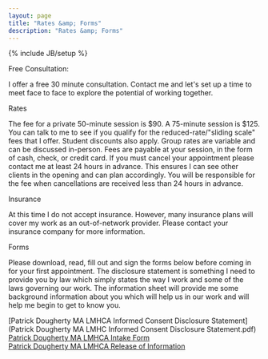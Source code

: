 ```yaml
---
layout: page
title: "Rates &amp; Forms"
description: "Rates &amp; Forms"
---
```

{% include JB/setup %}

Free Consultation:

I offer a free 30 minute consultation.
Contact me and let's set up a time to meet face to face to explore the potential of working together.

Rates

The fee for a private 50-minute session is $90. A 75-minute session is $125. You can talk to me to see if you qualify for the reduced-rate/"sliding scale" fees that I offer. Student discounts also apply.
Group rates are variable and can be discussed in-person.
Fees are payable at your session, in the form of cash, check, or credit card.
If you must cancel your appointment please contact me at least 24 hours in advance. This ensures I can see other clients in the opening and can plan accordingly. You will be responsible for the fee when cancellations are received less than 24 hours in advance.

Insurance

At this time I do not accept insurance. However, many insurance plans will cover my work as an out-of-network provider. Please contact your insurance company for more information.

Forms

Please download, read, fill out and sign the forms below before coming in for your first appointment. The disclosure statement is something I need to provide you by law which simply states the way I work and some of the laws governing our work. The information sheet will provide me some background information about you which will help us in our work and will help me begin to get to know you.

[Patrick Dougherty MA LMHCA Informed Consent Disclosure Statement](Patrick Dougherty MA LMHC Informed Consent Disclosure Statement.pdf)<br />
[Patrick Dougherty MA LMHCA Intake Form](Patrick_Dougherty_MA_LMHCA_Intake_Form.pdf)<br />
[Patrick Dougherty MA LMHCA Release of Information](Patrick_Dougherty_MA_LMHCA_Release_of_Information.pdf)
